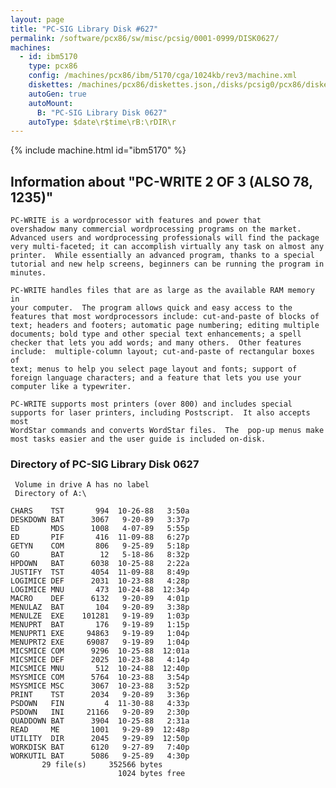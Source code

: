 ```yaml
---
layout: page
title: "PC-SIG Library Disk #627"
permalink: /software/pcx86/sw/misc/pcsig/0001-0999/DISK0627/
machines:
  - id: ibm5170
    type: pcx86
    config: /machines/pcx86/ibm/5170/cga/1024kb/rev3/machine.xml
    diskettes: /machines/pcx86/diskettes.json,/disks/pcsig0/pcx86/diskettes.json
    autoGen: true
    autoMount:
      B: "PC-SIG Library Disk 0627"
    autoType: $date\r$time\rB:\rDIR\r
---
```


{% include machine.html id="ibm5170" %}

## Information about "PC-WRITE 2 OF 3 (ALSO 78, 1235)"

    PC-WRITE is a wordprocessor with features and power that
    overshadow many commercial wordprocessing programs on the market.
    Advanced users and wordprocessing professionals will find the package
    very multi-faceted; it can accomplish virtually any task on almost any
    printer.  While essentially an advanced program, thanks to a special
    tutorial and new help screens, beginners can be running the program in
    minutes.
    
    PC-WRITE handles files that are as large as the available RAM memory in
    your computer.  The program allows quick and easy access to the
    features that most wordprocessors include: cut-and-paste of blocks of
    text; headers and footers; automatic page numbering; editing multiple
    documents; bold type and other special text enhancements; a spell
    checker that lets you add words; and many others.  Other features
    include:  multiple-column layout; cut-and-paste of rectangular boxes of
    text; menus to help you select page layout and fonts; support of
    foreign language characters; and a feature that lets you use your
    computer like a typewriter.
    
    PC-WRITE supports most printers (over 800) and includes special
    supports for laser printers, including Postscript.  It also accepts most
    WordStar commands and converts WordStar files.  The  pop-up menus make
    most tasks easier and the user guide is included on-disk.

### Directory of PC-SIG Library Disk 0627

     Volume in drive A has no label
     Directory of A:\

    CHARS    TST       994  10-26-88   3:50a
    DESKDOWN BAT      3067   9-20-89   3:37p
    ED       MDS      1008   4-07-89   5:55p
    ED       PIF       416  11-09-88   6:27p
    GETYN    COM       806   9-25-89   5:18p
    GO       BAT        12   5-18-86   8:32p
    HPDOWN   BAT      6038  10-25-88   2:22a
    JUSTIFY  TST      4054  11-09-88   8:49p
    LOGIMICE DEF      2031  10-23-88   4:28p
    LOGIMICE MNU       473  10-24-88  12:34p
    MACRO    DEF      6132   9-20-89   4:01p
    MENULAZ  BAT       104   9-20-89   3:38p
    MENULZE  EXE    101281   9-19-89   1:03p
    MENUPRT  BAT       176   9-19-89   1:15p
    MENUPRT1 EXE     94863   9-19-89   1:04p
    MENUPRT2 EXE     69087   9-19-89   1:04p
    MICSMICE COM      9296  10-25-88  12:01a
    MICSMICE DEF      2025  10-23-88   4:14p
    MICSMICE MNU       512  10-24-88  12:40p
    MSYSMICE COM      5764  10-23-88   3:54p
    MSYSMICE MSC      3067  10-23-88   3:52p
    PRINT    TST      2034   9-20-89   3:36p
    PSDOWN   FIN         4  11-30-88   4:33p
    PSDOWN   INI     21166   9-20-89   2:30p
    QUADDOWN BAT      3904  10-25-88   2:31a
    READ     ME       1001   9-29-89  12:48p
    UTILITY  DIR      2045   9-29-89  12:50p
    WORKDISK BAT      6120   9-27-89   7:40p
    WORKUTIL BAT      5086   9-25-89   4:30p
           29 file(s)     352566 bytes
                            1024 bytes free

